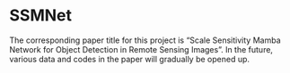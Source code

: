 # SSMNet
The corresponding paper title for this project is “Scale Sensitivity Mamba Network for Object Detection in Remote Sensing Images”. In the future, various data and codes in the paper will gradually be opened up.

